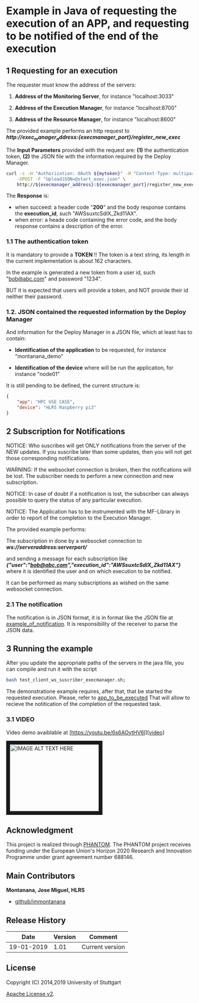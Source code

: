 # Example in Java of requesting the execution of an APP, and requesting to be notified of the end of the execution

## 1 Requesting for an execution

The requester must know the address of the servers:

1. **Address of the Monitoring Server**, for instance "localhost:3033"

2. **Address of the Execution Manager**, for instance "localhost:8700"

3. **Address of the Resource Manager**, for instance  "localhost:8600"

The provided example performs an http request to ***http://${exec_manager_address}:${execmanager_port}/register_new_exec***

The **Input Parameters** provided with the request are: **(1)** the authentication token, **(2)** the JSON file with the information required by the Deploy Manager.

```bash
curl -s -H "Authorization: OAuth ${mytoken}" -H "Content-Type: multipart/form-data" \
    -XPOST -F "UploadJSON=@start_exec.json" \
    http://${execmanager_address}:${execmanager_port}/register_new_exec;
```

The **Response** is:

* when succeed: a header code "**200**" and the body response contains the **execution_id**, such "AWSsuxtcSdlX_Zkd11AX".
* when error: a heade code containing the error code, and the body response contains a description of the error.

### 1.1 The authentication token

   It is mandatory to provide a **TOKEN** !!  The token is a text string, its length in the current implementation is about 162 characters.

   In the example is generated a new token from a user id, such "bob@abc.com" and password "1234".

   BUT it is expected that users will provide a token, and NOT provide their id neither their password.


### 1.2. JSON contained the requested information by the Deploy Manager

And information for the Deploy Manager in a JSON file, which at least has to contain:

   * **Identification of the application** to be requested, for instance "montanana_demo"

   * **Identification of the device** where will be run the application, for instance "node01"

It is still pending to be defined, the current structure is:

```json
{
	"app": "HPC USE CASE",
	"device": "HLRS Raspberry pi3"
}
```

## 2 Subscription for Notifications

NOTICE: Who suscribes will get ONLY notifications from the server of the NEW updates. If you suscribe later than some updates, then you will not get those corresponding notifications.

WARNING: If the websocket connection is broken, then the notifications will be lost. The subscriber needs to perform a new connection and new subscription.

NOTICE: In case of doubt if a notification is lost, the subscriber can always possible to query the status of any particular execution.

NOTICE: The Application has to be instrumented with the MF-Library in order to report of the completion to the Execution Manager.


The provided example performs:

The subscription in done by a websocket connection to ***ws://serveraddress:serverport/***

and sending a message for each subscription like ***{"user":"bob@abc.com","execution_id":"AWSsuxtcSdlX_Zkd11AX"}***
where it is identified the user and on which execution to be notified.

It can be performed as many subscriptions as wished on the same websocket connection.

### 2.1 The notification

The notification is in JSON format, it is in format like the JSON file at [example_of_notification][output].
It is responsibility of the receiver to parse the JSON data.

## 3 Running the example

After you update the appropriate paths of the servers in the java file,
you can compile and run it with the script

```bash
bash test_client_ws_suscriber_execmanager.sh;
```

The demonstratione example requires, after that, that be started the requested execution.
Please, refer to [app_to_be_executed][app]
That will allow to recieve the notitication of the completion of the requested task.

### 3.1 VIDEO

Video demo avaiblable at  [https://youtu.be/6s6AOytHV6I][video]

<a href="http://www.youtube.com/watch?feature=player_embedded&v=6s6AOytHV6I
" target="_blank"><img src="http://img.youtube.com/vi/6s6AOytHV6I/0.jpg" 
alt="IMAGE ALT TEXT HERE" width="240" height="180" border="10" /></a>


## Acknowledgment
This project is realized through [PHANTOM][phantom].
The PHANTOM project receives funding under the European Union's Horizon 2020 Research and Innovation Programme under grant agreement number 688146.


## Main Contributors
 
**Montanana, Jose Miguel, HLRS**
+ [github/jmmontanana](https://github.com/jmmontanana)
 


## Release History

| Date        | Version | Comment          |
| ----------- | ------- | ---------------- |
| 19-01-2019  | 1.01    | Current version  |

## License
Copyright (C) 2014,2019 University of Stuttgart

[Apache License v2](LICENSE).

[app]: https://github.com/PHANTOM-Platform/Execution-Manager/tree/master/test_ws_execmanager/app_to_be_executed
[output]: https://github.com/PHANTOM-Platform/testing_integration/blob/master/app_output/exec_stats.json
[video]: https://youtu.be/6s6AOytHV6I
[phantom]: http://www.phantom-project.org
